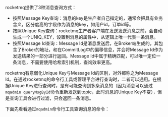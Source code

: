 rocketmq提供了3种消息查询方式：           
- 按照Message Key查询：消息的key是生产者自己指定的，通常会把具有业务含义，区分度高的字段作为消息的key，如用户id，订单id等。
- 按照Unique Key查询：rocketmq生产者客户端在发送发送消息之前，会自动生成一个UNIQ_KEY，设置到消息的属性中，从逻辑上唯一代表一条消息。
- 按照Message Id查询：Message Id是消息发送后，在Broker端生成的，其包含了Broker的地址，和在CommitLog中的偏移信息，并会将Message Id作为发送结果的一部分进行返回。Message Id中属于精确匹配，可以唯一定位一条消息，不需要使用哈希索引机制，查询效率更高。

rocketmq有意弱化Unique Key与Message Id的区别，对外都称之为Message Id。在通过rocketmq的命令行工具或管理平台进行查询时，二者可以通用。在根据Unique Key进行查询时，是有可能查询到多条消息的（因为消息可以通过`mqadmin queryMsgById`命令重新发送到topic，此时消息的Unique Key不变），但是查询工具会进行过滤，只会返回一条消息。

下面先看看通过`mqadmin`命令行工具查询消息的命令：
